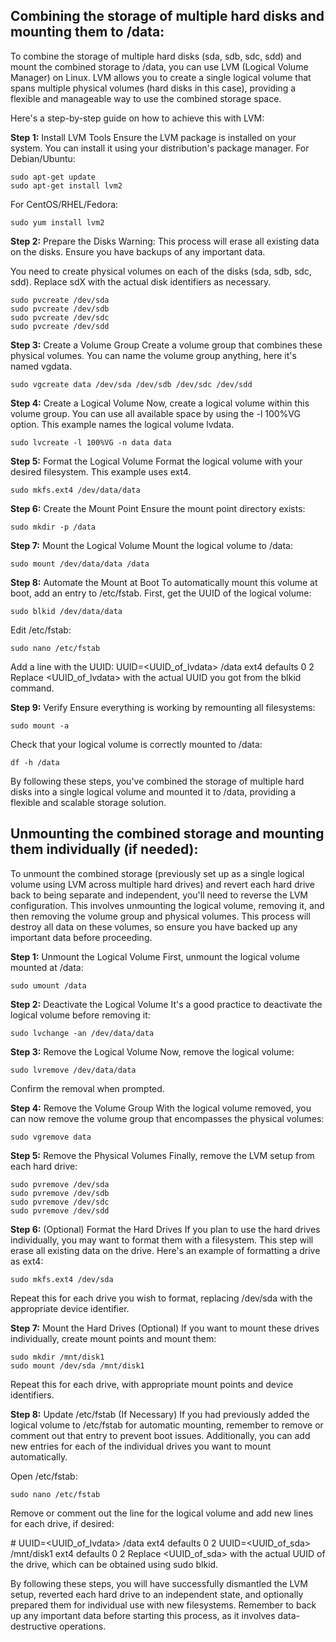 ## Combining the storage of multiple hard disks and mounting them to /data:

To combine the storage of multiple hard disks (sda, sdb, sdc, sdd) and mount the combined storage to /data, you can use LVM (Logical Volume Manager) on Linux. LVM allows you to create a single logical volume that spans multiple physical volumes (hard disks in this case), providing a flexible and manageable way to use the combined storage space.

Here's a step-by-step guide on how to achieve this with LVM:

**Step 1:** Install LVM Tools
Ensure the LVM package is installed on your system. You can install it using your distribution's package manager. For Debian/Ubuntu:
```
sudo apt-get update
sudo apt-get install lvm2
```
For CentOS/RHEL/Fedora:
```
sudo yum install lvm2
```

**Step 2:** Prepare the Disks
Warning: This process will erase all existing data on the disks. Ensure you have backups of any important data.

You need to create physical volumes on each of the disks (sda, sdb, sdc, sdd). Replace sdX with the actual disk identifiers as necessary.
```
sudo pvcreate /dev/sda
sudo pvcreate /dev/sdb
sudo pvcreate /dev/sdc
sudo pvcreate /dev/sdd
```

**Step 3:** Create a Volume Group
Create a volume group that combines these physical volumes. You can name the volume group anything, here it's named vgdata.
```
sudo vgcreate data /dev/sda /dev/sdb /dev/sdc /dev/sdd
```

**Step 4:** Create a Logical Volume
Now, create a logical volume within this volume group. You can use all available space by using the -l 100%VG option. This example names the logical volume lvdata.
```
sudo lvcreate -l 100%VG -n data data
```

**Step 5:** Format the Logical Volume
Format the logical volume with your desired filesystem. This example uses ext4.
```
sudo mkfs.ext4 /dev/data/data
```

**Step 6:** Create the Mount Point
Ensure the mount point directory exists:
```
sudo mkdir -p /data
```

**Step 7:** Mount the Logical Volume
Mount the logical volume to /data:
```
sudo mount /dev/data/data /data
```

**Step 8:** Automate the Mount at Boot
To automatically mount this volume at boot, add an entry to /etc/fstab. First, get the UUID of the logical volume:
```
sudo blkid /dev/data/data
```
Edit /etc/fstab:
```
sudo nano /etc/fstab
```
Add a line with the UUID:
UUID=&lt;UUID_of_lvdata&gt; /data ext4 defaults 0 2
Replace &lt;UUID_of_lvdata&gt; with the actual UUID you got from the blkid command.

**Step 9:** Verify
Ensure everything is working by remounting all filesystems:
```
sudo mount -a
```
Check that your logical volume is correctly mounted to /data:
```
df -h /data
```
By following these steps, you've combined the storage of multiple hard disks into a single logical volume and mounted it to /data, providing a flexible and scalable storage solution.

## Unmounting the combined storage and mounting them individually (if needed):

To unmount the combined storage (previously set up as a single logical volume using LVM across multiple hard drives) and revert each hard drive back to being separate and independent, you'll need to reverse the LVM configuration. This involves unmounting the logical volume, removing it, and then removing the volume group and physical volumes. This process will destroy all data on these volumes, so ensure you have backed up any important data before proceeding.

**Step 1:** Unmount the Logical Volume
First, unmount the logical volume mounted at /data:
```
sudo umount /data
```

**Step 2:** Deactivate the Logical Volume
It's a good practice to deactivate the logical volume before removing it:
```
sudo lvchange -an /dev/data/data
```

**Step 3:** Remove the Logical Volume
Now, remove the logical volume:
```
sudo lvremove /dev/data/data
```
Confirm the removal when prompted.

**Step 4:** Remove the Volume Group
With the logical volume removed, you can now remove the volume group that encompasses the physical volumes:
```
sudo vgremove data
```

**Step 5:** Remove the Physical Volumes
Finally, remove the LVM setup from each hard drive:
```
sudo pvremove /dev/sda
sudo pvremove /dev/sdb
sudo pvremove /dev/sdc
sudo pvremove /dev/sdd
```

**Step 6:** (Optional) Format the Hard Drives
If you plan to use the hard drives individually, you may want to format them with a filesystem. This step will erase all existing data on the drive. Here's an example of formatting a drive as ext4:
```
sudo mkfs.ext4 /dev/sda
```
Repeat this for each drive you wish to format, replacing /dev/sda with the appropriate device identifier.

**Step 7:** Mount the Hard Drives (Optional)
If you want to mount these drives individually, create mount points and mount them:
```
sudo mkdir /mnt/disk1
sudo mount /dev/sda /mnt/disk1
```
Repeat this for each drive, with appropriate mount points and device identifiers.

**Step 8:** Update /etc/fstab (If Necessary)
If you had previously added the logical volume to /etc/fstab for automatic mounting, remember to remove or comment out that entry to prevent boot issues. Additionally, you can add new entries for each of the individual drives you want to mount automatically.

Open /etc/fstab:
```
sudo nano /etc/fstab
```
Remove or comment out the line for the logical volume and add new lines for each drive, if desired:

\# UUID=&lt;UUID_of_lvdata&gt; /data ext4 defaults 0 2
UUID=&lt;UUID_of_sda&gt; /mnt/disk1 ext4 defaults 0 2
Replace &lt;UUID_of_sda&gt; with the actual UUID of the drive, which can be obtained using sudo blkid.

By following these steps, you will have successfully dismantled the LVM setup, reverted each hard drive to an independent state, and optionally prepared them for individual use with new filesystems. Remember to back up any important data before starting this process, as it involves data-destructive operations.